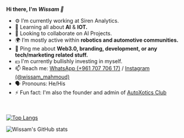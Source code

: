 **Hi there, I'm** ***Wissam 👋***

- ⚙️ I’m currently working at Siren Analytics.
- 🌱 Learning all about **AI** & **IOT.**
- 👯 Looking to collaborate on AI Projects.
- 🌍 I’m mostly active within **robotics and automotive communities.**
- 💬 Ping me about **Web3.0, branding, development, or any tech/marketing related stuff.**
- 💵 I'm currently bullishly investing in myself.
- 📫 Reach me: [WhatsApp (+961 707 706 17)](https://wa.me/96170770617) /  [Instagram (@wissam_mahmoud)](https://www.instagram.com/wissam_mahmoud/?utm_medium=copy_link) 
- 🗣 Pronouns: He/His
- ⚡ Fun fact: I'm also the founder and admin of [AutoXotics Club](https://www.instagram.com/autoxotics/?utm_medium=copy_link)
<br />

[![Top Langs](https://github-readme-stats.vercel.app/api/top-langs/?username=wissammahmoud)](https://github.com/wissammahmoud/github-readme-stats)

![Wissam's GitHub stats](https://github-readme-stats.vercel.app/api?username=wissammahmoud&theme=midnight-purple&show_icons=true)
